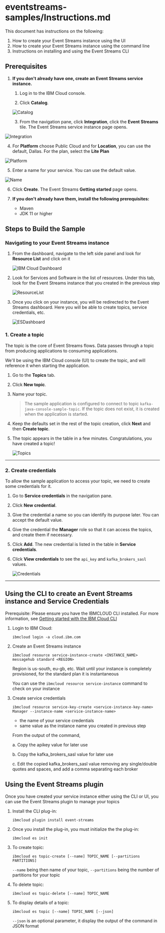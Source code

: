 # eventstreams-samples/Instructions.md

This document has instructions on the following:

1. How to create your Event Streams instance using the UI
2. How to create your Event Streams instance using the command line
3. Instructions on installing and using the Event Streams CLI


## Prerequisites

1. **If you don't already have one, create an Event Streams service instance.**

   1. Log in to the IBM Cloud console.
  
   2. Click **Catalog**.
   
   ![Catalog](https://github.ibm.com/kccox/eventstreams-samples/blob/main/java-apache/images/catalog.png)
   
    3. From the navigation pane, click **Integration**, click the **Event Streams** tile. The Event Streams service instance page opens.
    
  ![Integration](https://github.ibm.com/kccox/eventstreams-samples/blob/main/java-apache/images/Integration.png)
  
   4. For **Platform** choose Public Cloud and for **Location**, you can use the default, Dallas. For the plan, select the **Lite Plan**
   
   ![Platform](https://github.ibm.com/kccox/eventstreams-samples/blob/main/java-apache/images/Location.png)
   
   5. Enter a name for your service. You can use the default value.
   
  ![Name](https://github.ibm.com/kccox/eventstreams-samples/blob/main/java-apache/images/ESName.png)
  
   6. Click **Create**. The Event Streams **Getting started** page opens. 
  

2. **If you don't already have them, install the following prerequisites:**
	
	* Maven 
	* JDK 11 or higher

## Steps to Build the Sample

### **Navigating to your Event Streams instance**

   1. From the dashboard, navigate to the left side panel and look for **Resource List** and click on it
   

      ![IBM Cloud Dashboard](https://github.ibm.com/kccox/eventstreams-samples/blob/main/java-apache/images/dashboard.png)

   2. Look for Services and Software in the list of resources. Under this tab, look for the Event Streams instance that you created in the previous step
   
	
      ![ResourceList](https://github.ibm.com/kccox/eventstreams-samples/blob/main/java-apache/images/ResourceList.png)
        

   3. Once you click on your instance, you will be redirected to the Event Streams dashboard. Here you will be able to create topics, service credentials, etc. 
   

        ![ESDashboard](https://github.ibm.com/kccox/eventstreams-samples/blob/main/java-apache/images/ESDashboard.png)

### 1. **Create a topic**

   The topic is the core of Event Streams flows. Data passes through a topic from producing applications to consuming applications. 

   We'll be using the IBM Cloud console (UI) to create the topic, and will reference it when starting the application.

   1. Go to the **Topics** tab.
  
   2. Click **New topic**.
  
   3. Name your topic.
  
        > The sample application is configured to connect to topic `kafka-java-console-sample-topic`. If the topic does not exist, it is created when the application is started. 

   4. Keep the defaults set in the rest of the topic creation, click **Next** and then **Create topic**.

   5. The topic appears in the table in a few minutes. Congratulations, you have created a topic!
   
    	![Topics](https://github.ibm.com/kccox/eventstreams-samples/blob/main/java-apache/images/topics.png)
    
---

### 2. **Create credentials**

   To allow the sample application to access your topic, we need to create some credentials for it. 

   1. Go to **Service credentials** in the navigation pane.
  
   2. Click **New credential**.
  
   3. Give the credential a name so you can identify its purpose later. You can accept the default value.
  
   4. Give the credential the **Manager** role so that it can access the topics, and create them if necessary. 
  
   5. Click **Add**. The new credential is listed in the table in **Service credentials**.
  
   6. Click **View credentials** to see the `api_key` and `kafka_brokers_sasl` values.
   
    	![Credentials](https://github.ibm.com/kccox/eventstreams-samples/blob/main/java-apache/images/credentials.png)
    
---


## Using the CLI to create an Event Streams instance and Service Credentials


   Prerequisite: Please ensure you have the IBMCLOUD CLI installed. For more information, see [Getting started with the IBM Cloud CLI](https://cloud.ibm.com/docs/cli?topic=cli-getting-started)

   1. Login to IBM Cloud:

      `ibmcloud login -a cloud.ibm.com`

   2. Create an Event Streams instance

      `ibmcloud resource service-instance-create <INSTANCE_NAME> messagehub standard <REGION>`


      Region is us-south, eu-gb, etc. 
      Wait until your instance is completely provisioned, for the standard plan it is instantaneous

      You can use the `ibmcloud resource service-instance` command to check on your instance

   3. Create service credentials 

      `ibmcloud resource service-key-create <service-instance-key-name> Manager --instance-name <service-instance-name>`

      - <service-instance-key-name>  the name of your service credentials 
      - <service-instance-name>      same value as the instance name you created in previous step

      From the output of the command, 

      a. Copy the apikey value for later use

      b. Copy the kafka_brokers_sasl value for later use

      c. Edit the copied kafka_brokers_sasl value removing any single/double quotes and spaces, and add a comma separating each broker


## Using the Event Streams plugin

   Once you have created your service instance either using the CLI or UI, you can use the Event Streams plugin to manage your topics

   1. Install the CLI plug-in:

      `ibmcloud plugin install event-streams`

   2. Once you install the plug-in, you must initialize the the plug-in:

      `ibmcloud es init`

   3. To create topic:

      `ibmcloud es topic-create [--name] TOPIC_NAME [--partitions PARTITIONS]`

      `--name` being then name of your topic, `--partitions` being the number of partitions for your topic

   4. To delete topic:

      `ibmcloud es topic-delete [--name] TOPIC_NAME`

   5. To display details of a topic:

      `ibmcloud es topic [--name] TOPIC_NAME [--json]`

      `--json` is an optional parameter, it display the output of the command in JSON format

